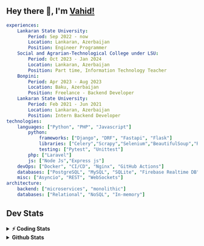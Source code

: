 
## Hey there 👋, I'm [Vahid!](https://github.com/vahidzhe/)

```yaml
experiences:
    Lankaran State University:
        Period: Sep 2022 - now
        Location: Lankaran, Azerbaijan
        Position: Engineer Programmer
    Social and Agrarian-Technological College under LSU:
        Period: Oct 2023 - Jan 2024
        Location: Lankaran, Azerbaijan
        Position: Part time, Information Technology Teacher
    Bonpini:
        Period: Apr 2023 - Aug 2023
        Location: Baku, Azerbaijan
        Position: Freelance - Backend Developer 
    Lankaran State University:
        Period: Feb 2021 - Jun 2021
        Location: Lankaran, Azerbaijan
        Position: Intern Backend Developer
technologies:
    languages: ["Python", "PHP", "Javascript"]
        python:
            frameworks: ["Django", "DRF", "Fastapi", "Flask"]
            libraries: ["Celery","Scrapy","Selenium","BeautifulSoup","Requests"]
            testing: ["Pytest", "Unittest"]
        php: ["Laravel"]
        js: ["Node Js","Express js"]
    devOps: ["Docker", "CI/CD", "Nginx", "GitHub Actions"]
    databases: ["PostgreSQL", "MySQL", "SQLite", "Firebase Realtime DB", "Redis", "RabbitMQ"]
    misc: ["Asyncio", "REST", "WebSockets"]
architecture: 
    backend: ["microservices", "monolithic"]
    databases: ["Relational", "NoSQL", "In-memory"]
```



## Dev Stats

<details>
  <summary><b>⚡ Coding Stats</b></summary>

<!--START_SECTION:waka-->
![Code Time](http://img.shields.io/badge/Code%20Time-71%20hrs%2037%20mins-blue)

![Profile Views](http://img.shields.io/badge/Profile%20Views-2-blue)

**🐱 My GitHub Data** 

> 📦 ? Used in GitHub's Storage 
 > 
> 🏆 617 Contributions in the Year 2024
 > 
> 💼 Opted to Hire
 > 
> 📜 12 Public Repositories 
 > 
> 🔑 0 Private Repositories 
 > 
**I'm an Early 🐤** 

```text
🌞 Morning                438 commits         ████░░░░░░░░░░░░░░░░░░░░░   17.86 % 
🌆 Daytime                1335 commits        ██████████████░░░░░░░░░░░   54.45 % 
🌃 Evening                450 commits         █████░░░░░░░░░░░░░░░░░░░░   18.35 % 
🌙 Night                  229 commits         ██░░░░░░░░░░░░░░░░░░░░░░░   09.34 % 
```


📊 **This Week I Spent My Time On** 

```text
🕑︎ Time Zone: Asia/Baku

💬 Programming Languages: 
Python                   6 hrs 43 mins       █████████████░░░░░░░░░░░░   52.00 % 
PHP                      3 hrs 7 mins        ██████░░░░░░░░░░░░░░░░░░░   24.24 % 
Text                     44 mins             █░░░░░░░░░░░░░░░░░░░░░░░░   05.77 % 
Other                    41 mins             █░░░░░░░░░░░░░░░░░░░░░░░░   05.30 % 
Bash                     27 mins             █░░░░░░░░░░░░░░░░░░░░░░░░   03.53 % 

🐱‍💻 Projects: 
fromfolio-backend-v2     6 hrs 49 mins       █████████████░░░░░░░░░░░░   52.80 % 
lsu-library-backend      3 hrs 21 mins       ███████░░░░░░░░░░░░░░░░░░   26.01 % 
neman.az                 2 hrs 24 mins       █████░░░░░░░░░░░░░░░░░░░░   18.69 % 
image resize             17 mins             █░░░░░░░░░░░░░░░░░░░░░░░░   02.27 % 
fromfolio-frontend-v2-mai1 min               ░░░░░░░░░░░░░░░░░░░░░░░░░   00.23 % 
```

**I Mostly Code in Python** 

```text
Python                   24 repos            ███████████░░░░░░░░░░░░░░   42.86 % 
JavaScript               12 repos            █████░░░░░░░░░░░░░░░░░░░░   21.43 % 
PHP                      8 repos             ████░░░░░░░░░░░░░░░░░░░░░   14.29 % 
CSS                      6 repos             ███░░░░░░░░░░░░░░░░░░░░░░   10.71 % 
Makefile                 1 repo              ░░░░░░░░░░░░░░░░░░░░░░░░░   01.79 % 
```




 Last Updated on 28/11/2024 00:40:14 UTC
<!--END_SECTION:waka-->
</details>


<details>
  <summary><b> Github Stats</b></summary>

  <br />
  <img height="180em" src="https://github-readme-stats.vercel.app/api?username=vahidzhe&show_icons=true&hide_border=true&&count_private=true&include_all_commits=true&theme=dark" />
  <img height="180em" src="https://github-readme-stats.vercel.app/api/top-langs/?username=vahidzhe&exclude_repo=django_recaptcha_v3,django_blog_v1,django_smartedu_course,css_layout1,task-managment,bonpini_backend_codeigniter&show_icons=true&hide_border=true&layout=compact&theme=dark&langs_count=6"/>
</details>







